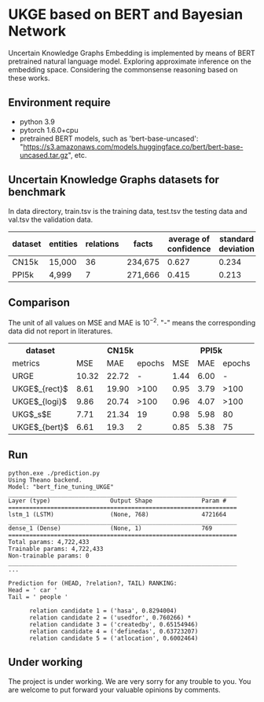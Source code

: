# UKGE based on BERT and Bayesian Network  
Uncertain Knowledge Graphs Embedding is implemented by means of BERT pretrained natural language model. Exploring approximate inference on the embedding space. Considering the commonsense reasoning based on these works.

## Environment require
* python 3.9
* pytorch 1.6.0+cpu
* pretrained BERT models, such as 'bert-base-uncased': "https://s3.amazonaws.com/models.huggingface.co/bert/bert-base-uncased.tar.gz", etc.

## Uncertain Knowledge Graphs datasets for benchmark
  In data directory, train.tsv is the training data, test.tsv the testing data and val.tsv the validation data.    
  
  | dataset | entities | relations | facts | average of confidence | standard deviation | ratio of facts/relations |             
  | ---- | ---- | ---- | ---- | ---- | ---- | ---- | 
  |CN15k| 15,000 | 36 | 234,675 | 0.627 | 0.234 | 15.6 |    
  |PPI5k|  4,999 |  7 | 271,666 | 0.415 | 0.213 | 54.3 |    

## Comparison 
The unit of all values on MSE and MAE is  10$^{-2}$. "-" means the corresponding data did not report in literatures.
  <table>
	<tr>
	    <th>dataset</th>
	    <th colspan = 3>CN15k</th>
	    <th colspan = 3>PPI5k</th>  
	</tr >
	<tr>
	    <td>metrics</td><td>MSE</td><td>MAE</td><td>epochs</td><td>MSE</td><td>MAE</td><td>epochs</td>
	</tr>
	<tr>
	    <td>URGE</td><td>10.32</td><td>22.72</td><td>-</td><td>1.44</td><td>6.00</td><td>-</td>
	</tr>
	<tr>
	    <td>UKGE$_{rect}$</td><td>8.61</td><td>19.90</td><td>>100</td><td>0.95</td><td>3.79</td><td>>100</td>
	</tr>
	<tr>
	    <td>UKGE$_{logi}$</td></td><td>9.86</td><td>20.74</td><td>>100</td><td>0.96</td><td>4.07</td><td>>100</td>
	</tr>
	<tr>
	    <td>UKG$_s$E</td></td><td>7.71</td><td>21.34</td><td>19</td><td>0.98</td><td>5.98</td><td>80</td>
	</tr>
	<tr>
	    <td>UKGE$_{bert}$</td></td><td>6.61</td><td>19.3</td><td>2</td><td>0.85</td><td>5.38</td><td>75</td>
	</tr>
	</table>
  

## Run
    python.exe ./prediction.py
    Using Theano backend.
    Model: "bert_fine_tuning_UKGE"
    _________________________________________________________________
    Layer (type)                 Output Shape              Param #   
    =================================================================
    lstm_1 (LSTM)                (None, 768)               4721664   
    _________________________________________________________________
    dense_1 (Dense)              (None, 1)                 769       
    =================================================================
    Total params: 4,722,433
    Trainable params: 4,722,433
    Non-trainable params: 0
    _________________________________________________________________
    ...
    
    Prediction for (HEAD, ?relation?, TAIL) RANKING:
    Head = ' car '
    Tail = ' people '
      
          relation candidate 1 = ('hasa', 0.8294004)
          relation candidate 2 = ('usedfor', 0.760266) *
          relation candidate 3 = ('createdby', 0.65154946)
          relation candidate 4 = ('definedas', 0.63723207)
          relation candidate 5 = ('atlocation', 0.6002464)
    
## Under working
The project is under working. We are very sorry for any trouble to you. You are welcome to put forward your valuable opinions by comments.